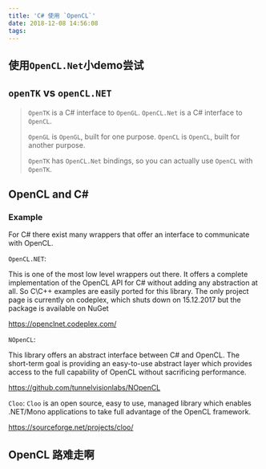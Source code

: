 ```yaml
---
title: 'C# 使用 `OpenCL`'
date: 2018-12-08 14:56:08
tags:
---
```


## 使用`OpenCL.Net`小demo尝试

## `openTK` vs `openCL.NET`

>`OpenTK` is a C# interface to `OpenGL`. `OpenCL.Net` is a C# interface to `OpenCL`.
>
>`OpenGL` is `OpenGL`, built for one purpose. `OpenCL` is `OpenCL`, built for another purpose.
>
>`OpenTK` has `OpenCL.Net` bindings, so you can actually use `OpenCL` with `OpenTK`.

## OpenCL and C#
### Example
For C# there exist many wrappers that offer an interface to communicate with OpenCL.

`OpenCL.NET`: 

This is one of the most low level wrappers out there. It offers a complete implementation of the OpenCL API for C# without adding any abstraction at all. So C\C++ examples are easily ported for this library. The only project page is currently on codeplex, which shuts down on 15.12.2017 but the package is available on NuGet

https://openclnet.codeplex.com/

`NOpenCL`: 

This library offers an abstract interface between C# and OpenCL.
The short-term goal is providing an easy-to-use abstract layer which provides access to the full capability of OpenCL without sacrificing performance.

https://github.com/tunnelvisionlabs/NOpenCL

`Cloo`:
`Cloo` is an open source, easy to use, managed library which enables .NET/Mono applications to take full advantage of the OpenCL framework.

https://sourceforge.net/projects/cloo/

## OpenCL 路难走啊
